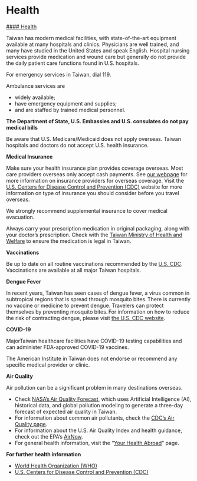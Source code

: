 # Health

[#### Health](javascript:void(0); "Health")

Taiwan has modern medical facilities, with state-of-the-art equipment available at many hospitals and clinics. Physicians are well trained, and many have studied in the United States and speak English. Hospital nursing services provide medication and wound care but generally do not provide the daily patient care functions found in U.S. hospitals.

For emergency services in Taiwan, dial 119.

Ambulance services are

* widely available;
* have emergency equipment and supplies;
* and are staffed by trained medical personnel.

**The Department of State, U.S. Embassies and U.S. consulates do not pay medical bills**

Be aware that U.S. Medicare/Medicaid does not apply overseas. Taiwan hospitals and doctors do not accept U.S. health insurance.

**Medical Insurance**

Make sure your health insurance plan provides coverage overseas. Most care providers overseas only accept cash payments. See [our webpage](https://travel.state.gov/content/travel/en/international-travel/before-you-go/your-health-abroad/Insurance_Coverage_Overseas.html) for more information on insurance providers for overseas coverage. Visit the [U.S. Centers for Disease Control and Prevention (CDC)](https://wwwnc.cdc.gov/travel/page/insurance) website for more information on type of insurance you should consider before you travel overseas.

We strongly recommend supplemental insurance to cover medical evacuation.

Always carry your prescription medication in original packaging, along with your doctor’s prescription. Check with the [Taiwan Ministry of Health and Welfare](https://www.mohw.gov.tw/mp-2.html) to ensure the medication is legal in Taiwan.

**Vaccinations**

Be up to date on all routine vaccinations recommended by the [U.S. CDC](https://wwwnc.cdc.gov/travel/destinations/traveler/none/taiwan#vaccines-and-medicines). Vaccinations are available at all major Taiwan hospitals.

**Dengue Fever**

In recent years, Taiwan has seen cases of dengue fever, a virus common in subtropical regions that is spread through mosquito bites. There is currently no vaccine or medicine to prevent dengue. Travelers can protect themselves by preventing mosquito bites. For information on how to reduce the risk of contracting dengue, please visit [the U.S. CDC website](https://wwwnc.cdc.gov/travel/diseases/dengue).

**COVID-19**

MajorTaiwan healthcare facilities have COVID-19 testing capabilities and can administer FDA-approved COVID-19 vaccines.

The American Institute in Taiwan does not endorse or recommend any specific medical provider or clinic.

**Air Quality**

Air pollution can be a significant problem in many destinations overseas.

* Check [NASA’s Air Quality Forecast](https://aeronet.gsfc.nasa.gov/new_web/aqforecast), which uses Artificial Intelligence (AI), historical data, and global pollution modeling to generate a three-day forecast of expected air quality in Taiwan.
* For information about common air pollutants, check the [CDC’s Air Quality page](https://www.cdc.gov/air-quality/pollutants/).
* For information about the U.S. Air Quality Index and health guidance, check out the EPA’s [AirNow](https://www.airnow.gov/aqi/aqi-basics/).
* For general health information, visit the “[Your Health Abroad](https://travel.state.gov/content/travel/en/international-travel/before-you-go/your-health-abroad.html)” page.

**For further health information**

* [World Health Organization (WHO)](https://www.who.int/travel-advice)
* [U.S. Centers for Disease Control and Prevention (CDC)](https://wwwnc.cdc.gov/travel/)